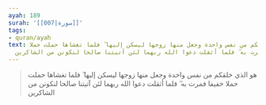 ```yaml
---
ayah: 189
surah: '[[007|سورة]]'
tags:
- quran/ayah
text: هو الذي خلقكم من نفس واحدة وجعل منها زوجها ليسكن إليها ۖ فلما تغشاها حملت حملا
  خفيفا فمرت به ۖ فلما أثقلت دعوا الله ربهما لئن آتيتنا صالحا لنكونن من الشاكرين
---
```

> هو الذي خلقكم من نفس واحدة وجعل منها زوجها ليسكن إليها ۖ فلما تغشاها حملت حملا خفيفا فمرت به ۖ فلما أثقلت دعوا الله ربهما لئن آتيتنا صالحا لنكونن من الشاكرين
